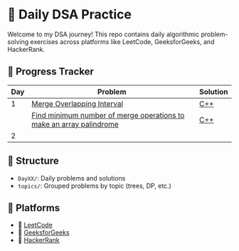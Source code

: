 # 🧠 Daily DSA Practice

Welcome to my DSA journey! This repo contains daily algorithmic problem-solving exercises across platforms like LeetCode, GeeksforGeeks, and HackerRank.

## 📅 Progress Tracker

| Day | Problem | Solution |
|-----|---------|----------|
| 1   | [Merge Overlapping Interval](https://www.geeksforgeeks.org/dsa/merging-intervals/) | [C++](Day01/solution1.cpp) |
|     | [Find minimum number of merge operations to make an array palindrome](https://www.geeksforgeeks.org/dsa/find-minimum-number-of-merge-operations-to-make-an-array-palindrome/) | [C++](Day01/Solution2.cpp) |
| 2   | 

## 🧱 Structure

- `DayXX/`: Daily problems and solutions
- `topics/`: Grouped problems by topic (trees, DP, etc.)

## 🧭 Platforms

- 🔗 [LeetCode](your-profile)
- 🔗 [GeeksforGeeks](your-profile)
- 🔗 [HackerRank](your-profile)
